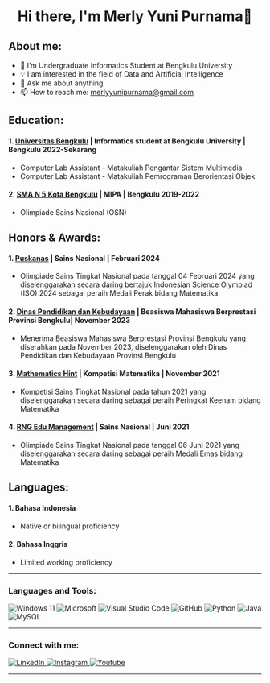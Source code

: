 # <h1 align="center">Hi there, I'm Merly Yuni Purnama👋</h1>

## About me:
- 🏫 I’m Undergraduate Informatics Student at Bengkulu University
- 💡 I am interested in the field of Data and Artificial Intelligence
- 💬 Ask me about anything
- 📫 How to reach me: merlyyunipurnama@gmail.com

## Education:
#### 1. [Universitas Bengkulu](https://www.unib.ac.id/) | Informatics student at Bengkulu University | Bengkulu 2022-Sekarang
   - Computer Lab Assistant - Matakuliah Pengantar Sistem Multimedia
   - Computer Lab Assistant - Matakuliah Pemrograman Berorientasi Objek
#### 2. [SMA N 5 Kota Bengkulu](https://smanlikotabengkulu.sch.id/) | MIPA | Bengkulu 2019-2022
   - Olimpiade Sains Nasional (OSN)

## Honors & Awards:
#### 1. [Puskanas](https://app.puskanas.id/) | Sains Nasional | Februari 2024
   - Olimpiade Sains Tingkat Nasional pada tanggal 04 Februari 2024 yang diselenggarakan secara daring bertajuk Indonesian Science Olympiad (ISO) 2024 sebagai peraih Medali Perak              bidang Matematika
#### 2. [Dinas Pendidikan dan Kebudayaan](https://disdik.bengkulukota.go.id/) | Beasiswa Mahasiswa Berprestasi Provinsi Bengkulu| November 2023
   - Menerima Beasiswa Mahasiswa Berprestasi Provinsi Bengkulu yang diserahkan pada November 2023, diselenggarakan oleh Dinas Pendidikan dan Kebudayaan Provinsi Bengkulu
#### 3. [Mathematics Hint](https://www.instagram.com/math.hint?igsh=MTF5MXo2N2Q1ZXplcg==) | Kompetisi Matematika | November 2021
   - Kompetisi Sains Tingkat Nasional pada tahun 2021 yang diselenggarakan secara daring sebagai peraih Peringkat Keenam bidang Matematika
#### 4. [RNG Edu Management](https://www.instagram.com/rng.edu.management?igsh=MTIyZDBmc2FmcjNseQ==) | Sains Nasional | Juni 2021
   - Olimpiade Sains Tingkat Nasional pada tanggal 06 Juni 2021 yang diselenggarakan secara daring sebagai peraih Medali Emas bidang Matematika

## Languages:
#### 1. Bahasa Indonesia
   - Native or bilingual proficiency
#### 2. Bahasa Inggris
   - Limited working proficiency
---

### Languages and Tools:
![Windows 11](https://img.shields.io/badge/Windows%2011-%230079d5.svg?style=for-the-badge&logo=Windows%2011&logoColor=white)
![Microsoft](https://img.shields.io/badge/Microsoft-0078D4?style=for-the-badge&logo=microsoft&logoColor=white)
![Visual Studio Code](https://img.shields.io/badge/Visual%20Studio%20Code-0078d7.svg?style=for-the-badge&logo=visual-studio-code&logoColor=white)
![GitHub](https://img.shields.io/badge/-GitHub-181717?style=for-the-badge&logo=github)
![Python](https://img.shields.io/badge/python-3670A0?style=for-the-badge&logo=python&logoColor=ffdd54)
![Java](https://img.shields.io/badge/java-%23ED8B00.svg?style=for-the-badge&logo=openjdk&logoColor=white)
![MySQL](https://img.shields.io/badge/-MySQL-blue?style=for-the-badge&logo=mysql&logoColor=white)

---
### Connect with me:
<a href="https://www.linkedin.com/in/merly-yuni-purnama-b2618025b/" target="blank"> ![LinkedIn](https://img.shields.io/badge/linkedin-%230077B5.svg?style=for-the-badge&logo=linkedin&logoColor=white)
<a href="https://www.instagram.com/merlyyunii?igsh=MWFoOGV6OHk3YTlkOQ==" target="blank"> ![Instagram](https://img.shields.io/badge/Instagram-%23E4405F.svg?style=for-the-badge&logo=Instagram&logoColor=white)
<a href="https://youtube.com/@merlyyunipurnama5615?si=AfW4Xn29uIhXocIp" target="blank"> ![Youtube](https://img.shields.io/badge/Youtube-%23FF0000.svg?style=for-the-badge&logo=YouTube&logoColor=white)

---
